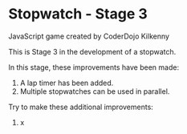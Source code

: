 # Stopwatch - Stage 3
JavaScript game created by CoderDojo Kilkenny

This is Stage 3 in the development of a stopwatch.

In this stage, these improvements have been made:

1. A lap timer has been added.
2. Multiple stopwatches can be used in parallel.

Try to make these additional improvements:

1. x
